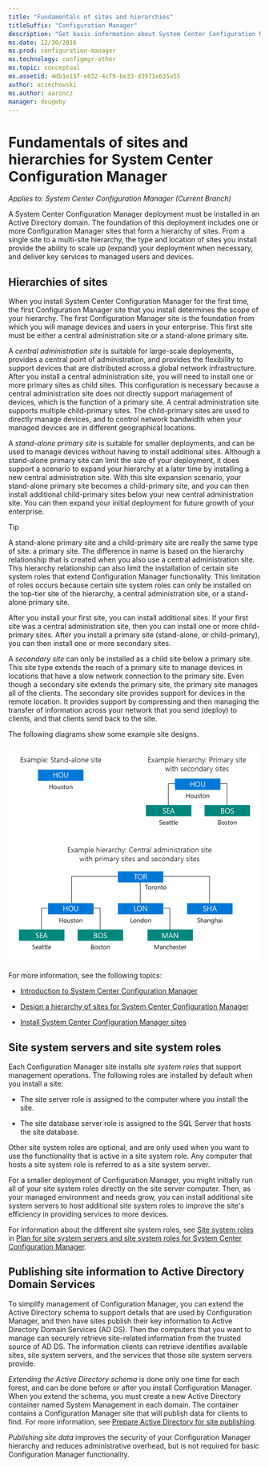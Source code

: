 ```yaml
---
title: "Fundamentals of sites and hierarchies"
titleSuffix: "Configuration Manager"
description: "Get basic information about System Center Configuration Manager sites and hierarchies."
ms.date: 12/30/2016
ms.prod: configuration-manager
ms.technology: configmgr-other
ms.topic: conceptual
ms.assetid: 4db1e15f-e832-4cf9-be33-d3971e635a55
author: aczechowski
ms.author: aaroncz
manager: dougeby
---
```

# Fundamentals of sites and hierarchies for System Center Configuration Manager

*Applies to: System Center Configuration Manager (Current Branch)*

A System Center Configuration Manager deployment must be installed in an Active Directory domain. The foundation of this deployment includes one or more Configuration Manager sites that form a hierarchy of sites. From a single site to a multi-site hierarchy, the type and location of sites you install provide the ability to scale up (expand) your deployment when necessary, and deliver key services to managed users and devices.

## Hierarchies of sites
When you install System Center Configuration Manager for the first time, the first Configuration Manager site that you install determines the scope of your hierarchy. The first Configuration Manager site is the foundation from which you will manage devices and users in your enterprise. This first site must be either a central administration site or a stand-alone primary site.  

 A *central administration site* is suitable for large-scale deployments, provides a central point of administration, and provides the flexibility to support devices that are distributed across a global network infrastructure. After you install a  central administration site, you will need to install one or more primary sites as child sites. This configuration is necessary because a central administration site does not directly support management of devices, which is the function of a primary site. A central administration site supports multiple child-primary sites. The child-primary sites are used to directly manage devices, and to control network bandwidth when your managed devices are in different geographical locations.  

 A *stand-alone primary site* is suitable for smaller deployments, and can be used to manage devices without having to install additional sites. Although a stand-alone primary site can limit the size of your deployment, it does support a scenario to expand your hierarchy at a later time by installing a new central administration site. With this site expansion scenario, your stand-alone primary site becomes a child-primary site, and you can then install additional child-primary sites below your new central administration site. You can then expand your initial deployment for future growth of your enterprise.  

> [!TIP]  
>  A stand-alone primary site and a child-primary site are really the same type of site: a primary site. The difference in name is based on the hierarchy relationship that is created when you also use a central administration site. This hierarchy relationship can also limit the installation of certain site system roles that extend Configuration Manager functionality. This limitation of roles occurs because certain site system roles can only be installed on the top-tier site of the hierarchy, a central administration site, or a stand-alone primary site.  

 After you install your first site, you can install additional sites. If your first site was a central administration site, then you can install one or more child-primary sites. After you install a primary site (stand-alone, or child-primary), you can then install one or more secondary sites.  

 A *secondary site* can only be installed as a child site below a primary site. This site type extends the reach of a primary site to manage devices in locations that have a slow network connection to the primary site. Even though a secondary site extends the primary site, the primary site manages all of the clients. The secondary site provides support for devices in the remote location. It provides support by compressing and then managing the transfer of information across your network that you send (deploy) to clients, and that clients send back to the site.  

 The following diagrams show some example site designs.  

 ![Hierarchy examples](media/Hierarchy_examples.png)  

 For more information, see the following topics:  

-   [Introduction to System Center Configuration Manager](../../core/understand/introduction.md)  

-   [Design a hierarchy of sites for System Center Configuration Manager](../../core/plan-design/hierarchy/design-a-hierarchy-of-sites.md)  

-   [Install System Center Configuration Manager sites](/sccm/core/servers/deploy/install/installing-sites)  

## Site system servers and site system roles  
 Each Configuration Manager site installs *site system roles* that support management operations. The following roles are installed by default when you install a site:

-   The site server role is assigned to the computer where you install the site.

-   The site database server role is assigned to the SQL Server that hosts the site database.

Other site system roles are optional, and are only used when you want to use the functionality that is active in a site system role. Any computer that hosts a site system role is referred to as a site system server.  

 For a smaller deployment of Configuration Manager, you might initially run all of your site system roles directly on the site server computer. Then, as your managed environment and needs grow, you can install additional site system servers to host additional site system roles to improve the site's efficiency in providing services to more devices.  

 For information about the different site system roles, see [Site system roles](../../core/plan-design/hierarchy/plan-for-site-system-servers-and-site-system-roles.md#bkmk_planroles) in [Plan for site system servers and site system roles for System Center Configuration Manager](../../core/plan-design/hierarchy/plan-for-site-system-servers-and-site-system-roles.md).

## Publishing site information to Active Directory Domain Services  
 To simplify management of Configuration Manager, you can extend the Active Directory schema to support details that are used by Configuration Manager,  and then have sites publish their key information to Active Directory Domain Services (AD DS). Then the computers that you want to manage can securely retrieve site-related information from the trusted source of AD DS. The information clients can retrieve identifies available sites, site system servers, and the services that those site system servers provide.  

 *Extending the Active Directory schema* is done only one time for each forest, and can be done before or after you install Configuration Manager.   When you  extend the schema, you must create a new Active Directory container named System Management in each domain. The container contains a Configuration Manager site that will publish data for clients to find. For more information, see [Prepare Active Directory for site publishing](../../core/plan-design/network/extend-the-active-directory-schema.md).  

 *Publishing site data* improves the security of your Configuration Manager hierarchy and reduces administrative overhead, but is not required for basic Configuration Manager functionality.  
